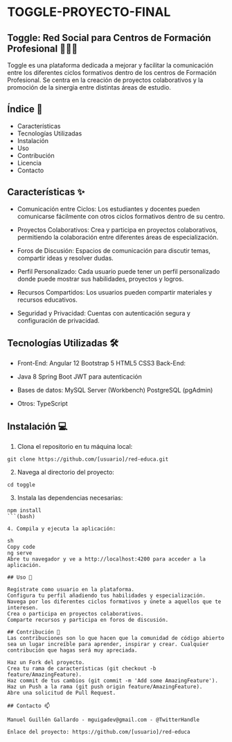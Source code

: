 # TOGGLE-PROYECTO-FINAL

## Toggle: Red Social para Centros de Formación Profesional 📘👨‍🎓

Toggle es una plataforma dedicada a mejorar y facilitar la comunicación entre los diferentes ciclos formativos dentro de los centros de Formación Profesional. Se centra en la creación de proyectos colaborativos y la promoción de la sinergia entre distintas áreas de estudio.

## Índice 📝

- Características
- Tecnologías Utilizadas
- Instalación
- Uso
- Contribución
- Licencia
- Contacto

## Características ✨

- Comunicación entre Ciclos: Los estudiantes y docentes pueden comunicarse fácilmente con otros ciclos formativos dentro de su centro.

- Proyectos Colaborativos: Crea y participa en proyectos colaborativos, permitiendo la colaboración entre diferentes áreas de especialización.

- Foros de Discusión: Espacios de comunicación para discutir temas, compartir ideas y resolver dudas.

- Perfil Personalizado: Cada usuario puede tener un perfil personalizado donde puede mostrar sus habilidades, proyectos y logros.

- Recursos Compartidos: Los usuarios pueden compartir materiales y recursos educativos.

- Seguridad y Privacidad: Cuentas con autenticación segura y configuración de privacidad.

## Tecnologías Utilizadas 🛠️

- Front-End:
    Angular 12
    Bootstrap 5
    HTML5
    CSS3
    Back-End:

- Java 8
    Spring Boot
    JWT para autenticación
    

- Bases de datos:
    MySQL Server (Workbench)
    PostgreSQL (pgAdmin)

- Otros:
    TypeScript

## Instalación 💻

1. Clona el repositorio en tu máquina local:

```(bash)
git clone https://github.com/[usuario]/red-educa.git
```

2. Navega al directorio del proyecto:

```(bash)
cd toggle
```

3. Instala las dependencias necesarias:

```(bash)
npm install
```(bash)

4. Compila y ejecuta la aplicación:

sh
Copy code
ng serve
Abre tu navegador y ve a http://localhost:4200 para acceder a la aplicación.

## Uso 📖

Regístrate como usuario en la plataforma.
Configura tu perfil añadiendo tus habilidades y especialización.
Navega por los diferentes ciclos formativos y únete a aquellos que te interesen.
Crea o participa en proyectos colaborativos.
Comparte recursos y participa en foros de discusión.

## Contribución 🤝
Las contribuciones son lo que hacen que la comunidad de código abierto sea un lugar increíble para aprender, inspirar y crear. Cualquier contribución que hagas será muy apreciada.

Haz un Fork del proyecto.
Crea tu rama de características (git checkout -b feature/AmazingFeature).
Haz commit de tus cambios (git commit -m 'Add some AmazingFeature').
Haz un Push a la rama (git push origin feature/AmazingFeature).
Abre una solicitud de Pull Request.

## Contacto 📫

Manuel Guillén Gallardo - mguigadev@gmail.com - @TwitterHandle

Enlace del proyecto: https://github.com/[usuario]/red-educa
